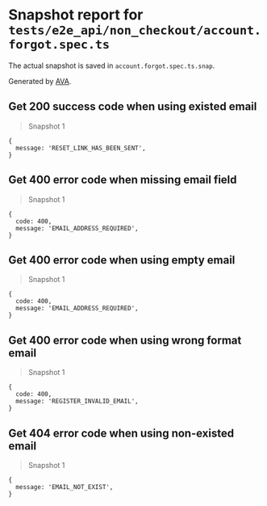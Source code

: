 # Snapshot report for `tests/e2e_api/non_checkout/account.forgot.spec.ts`

The actual snapshot is saved in `account.forgot.spec.ts.snap`.

Generated by [AVA](https://ava.li).

## Get 200 success code when using existed email

> Snapshot 1

    {
      message: 'RESET_LINK_HAS_BEEN_SENT',
    }

## Get 400 error code when missing email field

> Snapshot 1

    {
      code: 400,
      message: 'EMAIL_ADDRESS_REQUIRED',
    }

## Get 400 error code when using empty email

> Snapshot 1

    {
      code: 400,
      message: 'EMAIL_ADDRESS_REQUIRED',
    }

## Get 400 error code when using wrong format email

> Snapshot 1

    {
      code: 400,
      message: 'REGISTER_INVALID_EMAIL',
    }

## Get 404 error code when using non-existed email

> Snapshot 1

    {
      message: 'EMAIL_NOT_EXIST',
    }
